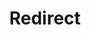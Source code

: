 ﻿---
layout: src/layouts/Redirect.astro
title: Redirect
redirect: https://yamldoc.liuyan.wang/docs/octopus-cloud
pubDate:  2023-01-01
navSearch: false
navSitemap: false
navMenu: false
---

